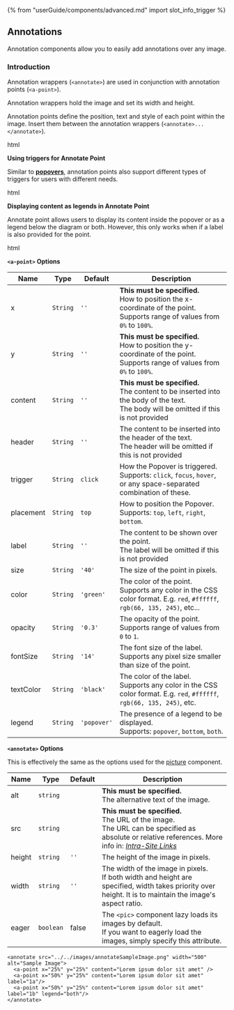 {% from "userGuide/components/advanced.md" import slot_info_trigger %}

## Annotations

Annotation components allow you to easily add annotations over any image.

### Introduction

Annotation wrappers (`<annotate>`) are used in conjunction with annotation
points (`<a-point>`).

Annotation wrappers hold the image and set its width and height.

Annotation points define the position, text and style of each point
within the image. Insert them between
the annotation wrappers (`<annotate>...</annotate>`).

<include src="codeAndOutput.md" boilerplate >
<variable name="highlightStyle">html</variable>
<variable name="code">

<annotate src="../../images/annotateSampleImage.png" width="500" alt="sampleImage">
  <!-- Minimal Point -->
  <a-point x="25%" y="25%" content="Lorem ipsum dolor sit amet" />
  <!-- Customize Point Size (default size is 40px) -->
  <a-point x="50%" y="25%" content="Lorem ipsum dolor sit amet"  size="60"/>
  <!-- Customize Point Header (default is empty) -->
  <a-point x="75%" y="25%" content="Lorem ipsum dolor sit amet"  header="Lorem ipsum"/>
  <!-- Customize Point Color (default color is green) -->
  <a-point x="33%" y="50%" content="Lorem ipsum dolor sit amet"  color="red"/>
  <!-- Customize Point Opacity (default opacity is 0.3) -->
  <a-point x="66%" y="50%" content="Lorem ipsum dolor sit amet"  opacity="0.7"/>
  <!-- Customize Point Label (default is empty) -->
  <a-point x="25%" y="75%" content="Lorem ipsum dolor sit amet" label="1"/>
  <!-- Customize Text Color (default color is black) -->
  <a-point x="50%" y="75%" content="Lorem ipsum dolor sit amet"  textColor="white" color="black" label="2" opacity="1"/>
  <!-- Customize Font Size (default font size is 14) -->
  <a-point x="75%" y="75%" content="Lorem ipsum dolor sit amet"  fontSize="30" label="3"/>
</annotate>
</variable>
</include>

**Using triggers for Annotate Point** <br>

Similar to **[popovers](popups.md)**, annotation points also support different types of triggers
for users with different needs.

<include src="codeAndOutput.md" boilerplate >
<variable name="highlightStyle">html</variable>
<variable name="code">

<annotate src="../../images/annotateSampleImage.png" width="500" alt="sampleImage">
  <!-- Default Trigger (click)-->
  <a-point x="33%" y="33%" content="Lorem ipsum dolor sit amet" />
  <!-- Set Trigger to hover focus -->
  <a-point x="66%" y="33%" content="Lorem ipsum dolor sit amet" trigger="hover focus"/>
  <!-- Set Popover Placement (click)-->
  <a-point x="25%" y="66%" content="Lorem ipsum dolor sit amet" placement="left"/>
  <a-point x="50%" y="66%" content="Lorem ipsum dolor sit amet" placement="bottom"/>
  <a-point x="75%" y="66%" content="Lorem ipsum dolor sit amet" placement="right"/>
</annotate>
</variable>
</include>

<br>

**Displaying content as legends in Annotate Point**

Annotate point allows users to display its content inside the popover or as
a legend below the diagram or both. However, this only works when if a label is
also provided for the point.

<include src="codeAndOutput.md" boilerplate >
<variable name="highlightStyle">html</variable>
<variable name="code">

<annotate src="../../images/annotateSampleImage.png" width="500" alt="sampleImage">
  <!-- Default Legend (popover only)-->
  <a-point x="25%" y="50%" content="There is only text when you click me" label="1"/>
  <!-- Set Legend to bottom only (popover is not clickable) -->
  <a-point x="50%" y="50%" content="Clicking on this does nothing" label="2" legend="bottom" header="Headers are displayed as well"/>
  <!-- Set Legend to both -->
  <a-point x="75%" y="50%" content="There is text at both locations"  label="3" legend="both" header="Headers are displayed at both positions"/>
</annotate>
</variable>
</include>

<br>

****`<a-point>` Options****

| Name      | Type     | Default     | Description                                                                                                                              |
| --------- | -------- | ----------- | ---------------------------------------------------------------------------------------------------------------------------------------- |
| x         | `String` | `''`        | **This must be specified.**<br>How to position the x-coordinate of the point.<br>Supports range of values from `0%` to `100%`.           |
| y         | `String` | `''`        | **This must be specified.**<br>How to position the y-coordinate of the point.<br>Supports range of values from `0%` to `100%`.           |
| content   | `String` | `''`        | **This must be specified.**<br>The content to be inserted into the body of the text.<br>The body will be omitted if this is not provided |
| header    | `String` | `''`        | The content to be inserted into the header of the text.<br>The header will be omitted if this is not provided                            |
| trigger   | `String` | `click`     | How the Popover is triggered.<br>Supports: `click`, `focus`, `hover`, or any space-separated combination of these.                       |
| placement | `String` | `top`       | How to position the Popover.<br>Supports: `top`, `left`, `right`, `bottom`.                                                              |
| label     | `String` | `''`        | The content to be shown over the point.<br>The label will be omitted if this is not provided                                             |
| size      | `String` | `'40'`      | The size of the point in pixels.                                                                                                         |
| color     | `String` | `'green'`   | The color of the point.<br>Supports any color in the CSS color format. E.g. `red`, `#ffffff`, `rgb(66, 135, 245)`, etc...                |
| opacity   | `String` | `'0.3'`     | The opacity of the point.<br>Supports range of values from `0` to `1`.                                                                   |
| fontSize  | `String` | `'14'`      | The font size of the label.<br>Supports any pixel size smaller than size of the point.                                                   |
| textColor | `String` | `'black'`   | The color of the label.<br>Supports any color in the CSS color format. E.g. `red`, `#ffffff`, `rgb(66, 135, 245)`, etc.                  |
| legend    | `String` | `'popover'` | The presence of a legend to be displayed.<br>Supports: `popover`, `bottom`, `both`.                                                      |

****`<annotate>` Options****

This is effectively the same as the options used for the [picture](#pictures) component.

| Name   | Type      | Default | Description                                                                                                                                                                                                           |
| ------ | --------- | ------- | --------------------------------------------------------------------------------------------------------------------------------------------------------------------------------------------------------------------- |
| alt    | `string`  |         | **This must be specified.**<br>The alternative text of the image.                                                                                                                                                     |
| src    | `string`  |         | **This must be specified.**<br>The URL of the image.<br>The URL can be specified as absolute or relative references. More info in: _[Intra-Site Links]({{baseUrl}}/userGuide/formattingContents.html#intraSiteLinks)_ |
| height | `string`  |`''`| The height of the image in pixels.                                                                                                                                                                                    |
| width  | `string`  |`''`| The width of the image in pixels.<br>If both width and height are specified, width takes priority over height. It is to maintain the image's aspect ratio.                                                            |
| eager  | `boolean` | false   | The `<pic>` component lazy loads its images by default.<br>If you want to eagerly load the images, simply specify this attribute.                                                                                     |

</div>

<div id="short" class="d-none">

```
<annotate src="../../images/annotateSampleImage.png" width="500" alt="Sample Image">
  <a-point x="25%" y="25%" content="Lorem ipsum dolor sit amet" />
  <a-point x="50%" y="25%" content="Lorem ipsum dolor sit amet" label="1a"/>
  <a-point x="50%" y="25%" content="Lorem ipsum dolor sit amet" label="1b" legend="both"/>
</annotate>
```

</div>

<div id="examples" class="d-none">

<annotate src="../../images/annotateSampleImage.png" width="500" alt="sampleImage">
  <a-point x="25%" y="25%" content="Lorem ipsum dolor sit amet" />
  <a-point x="50%" y="25%" content="Lorem ipsum dolor sit amet" label="1a"/>
  <a-point x="50%" y="25%" content="Lorem ipsum dolor sit amet" label="1b" legend="both"/>
</annotate>

</div>
</popover>
</div>
